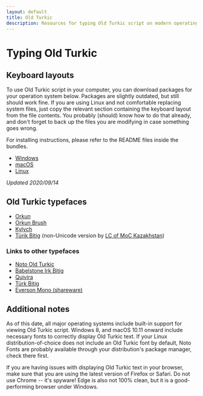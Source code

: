 ```yaml
---
layout: default
title: Old Turkic
description: Resources for typing Old Turkic script on modern operating systems. Including keyboard layouts and fonts.
---
```

# Typing Old Turkic 
## Keyboard layouts
To use Old Turkic script in your computer, you can download packages for your operation system below. Packages are slightly outdated, but still should work fine. If you are using Linux and not comfortable replacing system files, just copy the relevant section containing the keyboard layout from the file contents. You probably (should) know how to do that already, and don't forget to back up the files you are modifying in case something goes wrong.

For installing instructions, please refer to the README files inside the bundles.

* [Windows](/oldTurkic/win_old_turkic.zip)
* [macOS](/oldTurkic/mac_old_turkic.zip)
* [Linux](/oldTurkic/linux_old_turkic.zip)

*Updated 2020/09/14*

## Old Turkic typefaces
* [Orkun](/oldTurkic/Orkun-Regular.otf)
* [Orkun Brush](/oldTurkic/OrkunBrush-Regular.ttf)
* [Kylych](/oldTurkic/Kylych.otf)
* [Türik Bitig](/oldTurkic/Turik-Turik.ttf) (non-Unicode version by [LC of MoC Kazakhstan](http://bitig.org/?lang=e&mod=1))

### Links to other typefaces
* [Noto Old Turkic](https://www.google.com/get/noto/#sans-orkh)
* [Babelstone Irk Bitig](http://www.babelstone.co.uk/Fonts/IrkBitig.html)
* [Quivira](http://www.quivira-font.com)
* [Türk Bitig](https://www.turkbitig.com/gokturkcefont.html)
* [Everson Mono (shareware)](https://www.evertype.com/emono/)

## Additional notes
As of this date, all major operating systems include built-in support for viewing Old Turkic script. Windows 8, and macOS 10.11 onward include necessary fonts to correctly display Old Turkic text. If your Linux distribution-of-choice does not include an Old Turkic font by default, Noto Fonts are probably available through your distribution's package manager, check there first.

If you are having issues with displaying Old Turkic text in your browser, make sure that you are using the latest version of Firefox or Safari. Do not use Chrome -- it's spyware! Edge is also not 100% clean, but it is a good-performing browser under Windows.
